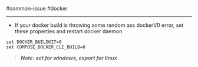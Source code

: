 #common-issue #docker 
***
- If your docker build is throwing some random ass dockerV0 error, set these properties and restart docker daemon
```
set DOCKER_BUILDKIT=0
set COMPOSE_DOCKER_CLI_BUILD=0
```
> **_Note: set for windows, export for linux_**
